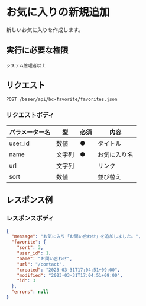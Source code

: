 # お気に入りの新規追加

新しいお気に入りを作成します。


## 実行に必要な権限

```
システム管理者以上
```

## リクエスト
```
POST /baser/api/bc-favorite/favorites.json
```

### リクエストボディ

| パラメーター名   | 型   | 必須  | 内容     |
|-----------|-----|-----|--------|
| user_id   | 数値  | ●   | タイトル |
| name   | 文字列 | ●　   | お気に入り名 |
| url   | 文字列 | 　   | リンク    |
| sort   | 数値 | 　   | 並び替え   |

## レスポンス例

### レスポンスボディ

```json
{
  "message": "お気に入り「お問い合わせ」を追加しました。",
  "favorite": {
    "sort": 3,
    "user_id": 1,
    "name": "お問い合わせ",
    "url": "/contact",
    "created": "2023-03-31T17:04:51+09:00",
    "modified": "2023-03-31T17:04:51+09:00",
    "id": 3
  },
  "errors": null
}

```

